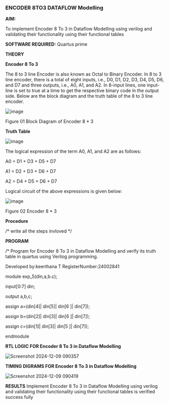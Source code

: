 ### ENCODER 8TO3 DATAFLOW Modelling

**AIM:**

To implement  Encoder 8 To 3 in Dataflow Modelling using verilog and validating their functionality using their functional tables

**SOFTWARE REQUIRED:** Quartus prime

**THEORY**

**Encoder 8 To 3**

The 8 to 3 line Encoder is also known as Octal to Binary Encoder. In 8 to 3 line encoder, there is a total of eight inputs, i.e., D0, D1, D2, D3, D4, D5, D6, and D7 and three outputs, i.e., A0, A1, and A2. In 8-input lines, one input-line is set to true at a time to get the respective binary code in the output side. Below are the block diagram and the truth table of the 8 to 3 line encoder.

![image](https://github.com/naavaneetha/ENCODER8TO3DATAFLOW/assets/154305477/0bc242c1-eb9e-4c47-afe5-30428470efc3)

Figure 01  Block Diagram of Encoder 8 * 3

**Truth Table**

![image](https://github.com/naavaneetha/ENCODER8TO3DATAFLOW/assets/154305477/35496b14-ae6e-4cd1-9abd-d6736b576575)

The logical expression of the term A0, A1, and A2 are as follows:

A0 = D1 + D3 + D5 + D7

A1 = D2 + D3 + D6 + D7

A2 = D4 + D5 + D6 + D7

Logical circuit of the above expressions is given below:

![image](https://github.com/naavaneetha/ENCODER8TO3DATAFLOW/assets/154305477/95acaee6-c873-4c75-89eb-ef09fb158053)

Figure 02  Encoder 8 * 3

**Procedure**

/* write all the steps invloved */

**PROGRAM**

/* Program for Encoder 8 To 3 in Dataflow Modelling and verify its truth table in quartus using Verilog programming. 

Developed by:keerthana T RegisterNumber:24002841

module exp_5(din,a,b.c);

input[0:7] din;

output a,b,c;

assign a=(din[4]| din[5]| din[6 ]| din[7]);

assign b=(din[2]| din[3]| din[6 ]| din[7]);

assign c=(din[1]| din[3]| din[5 ]| din[7]);

endmodule


**RTL LOGIC FOR Encoder 8 To 3 in Dataflow Modelling**

![Screenshot 2024-12-09 090357](https://github.com/user-attachments/assets/21b8ac26-f405-46de-830d-8b8f1299502a)


**TIMING DIGRAMS FOR Encoder 8 To 3 in Dataflow Modelling**

![Screenshot 2024-12-09 090419](https://github.com/user-attachments/assets/4e9407bb-15f1-4d42-8eec-f1e1bb193f35)


**RESULTS**
Implement Encoder 8 To 3 in Dataflow Modelling using verilog and validating their functionality using their functional tables is verified success fully





